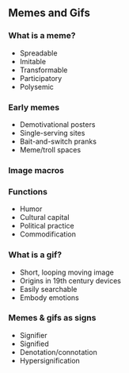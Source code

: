 ## Memes and Gifs

### What is a meme?
- Spreadable
- Imitable
- Transformable
- Participatory
- Polysemic

### Early memes
- Demotivational posters
- Single-serving sites
- Bait-and-switch pranks
- Meme/troll spaces

### Image macros

### Functions
- Humor
- Cultural capital
- Political practice
- Commodification

### What is a gif?
- Short, looping moving image
- Origins in 19th century devices
- Easily searchable
- Embody emotions

### Memes & gifs as signs
- Signifier
- Signified
- Denotation/connotation
- Hypersignification
